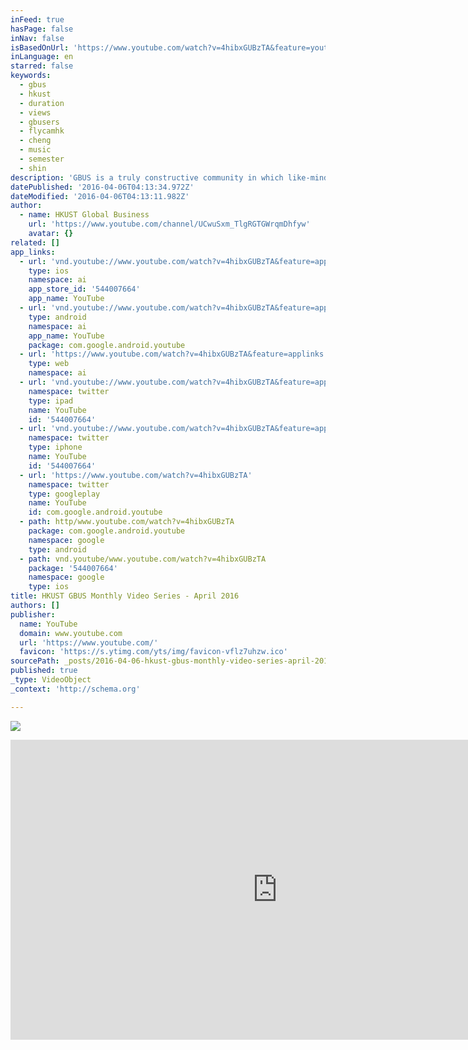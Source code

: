 ```yaml
---
inFeed: true
hasPage: false
inNav: false
isBasedOnUrl: 'https://www.youtube.com/watch?v=4hibxGUBzTA&feature=youtu.be&t=10'
inLanguage: en
starred: false
keywords:
  - gbus
  - hkust
  - duration
  - views
  - gbusers
  - flycamhk
  - cheng
  - music
  - semester
  - shin
description: 'GBUS is a truly constructive community in which like-minded, conscientious students motivate each other in pushing themselves to new limits. In this episode , 2 GBUS students share about what music philosophy. "Music gives me a way to express and contain my emotions... music is like a close friend."'
datePublished: '2016-04-06T04:13:34.972Z'
dateModified: '2016-04-06T04:13:11.982Z'
author:
  - name: HKUST Global Business
    url: 'https://www.youtube.com/channel/UCwuSxm_TlgRGTGWrqmDhfyw'
    avatar: {}
related: []
app_links:
  - url: 'vnd.youtube://www.youtube.com/watch?v=4hibxGUBzTA&feature=applinks'
    type: ios
    namespace: ai
    app_store_id: '544007664'
    app_name: YouTube
  - url: 'vnd.youtube://www.youtube.com/watch?v=4hibxGUBzTA&feature=applinks'
    type: android
    namespace: ai
    app_name: YouTube
    package: com.google.android.youtube
  - url: 'https://www.youtube.com/watch?v=4hibxGUBzTA&feature=applinks'
    type: web
    namespace: ai
  - url: 'vnd.youtube://www.youtube.com/watch?v=4hibxGUBzTA&feature=applinks'
    namespace: twitter
    type: ipad
    name: YouTube
    id: '544007664'
  - url: 'vnd.youtube://www.youtube.com/watch?v=4hibxGUBzTA&feature=applinks'
    namespace: twitter
    type: iphone
    name: YouTube
    id: '544007664'
  - url: 'https://www.youtube.com/watch?v=4hibxGUBzTA'
    namespace: twitter
    type: googleplay
    name: YouTube
    id: com.google.android.youtube
  - path: http/www.youtube.com/watch?v=4hibxGUBzTA
    package: com.google.android.youtube
    namespace: google
    type: android
  - path: vnd.youtube/www.youtube.com/watch?v=4hibxGUBzTA
    package: '544007664'
    namespace: google
    type: ios
title: HKUST GBUS Monthly Video Series - April 2016
authors: []
publisher:
  name: YouTube
  domain: www.youtube.com
  url: 'https://www.youtube.com/'
  favicon: 'https://s.ytimg.com/yts/img/favicon-vflz7uhzw.ico'
sourcePath: _posts/2016-04-06-hkust-gbus-monthly-video-series-april-2016.md
published: true
_type: VideoObject
_context: 'http://schema.org'

---
```

![](https://the-grid-user-content.s3-us-west-2.amazonaws.com/23ed43bf-cd55-4267-a6c0-ab08ced13910.jpg)

<iframe src="https://cdn.embedly.com/widgets/media.html?src=https%3A%2F%2Fwww.youtube.com%2Fembed%2F4hibxGUBzTA%3Fstart%3D10%26feature%3Doembed%26start%3D10&amp;url=https%3A%2F%2Fwww.youtube.com%2Fwatch%3Fv%3D4hibxGUBzTA%26feature%3Dyoutu.be%26t%3D10&amp;image=https%3A%2F%2Fi.ytimg.com%2Fvi%2F4hibxGUBzTA%2Fhqdefault.jpg&amp;key=b7d04c9b404c499eba89ee7072e1c4f7&amp;type=text%2Fhtml&amp;schema=youtube" width="854" height="480" scrolling="no" frameborder="0" allowfullscreen="allowfullscreen" style=""></iframe>